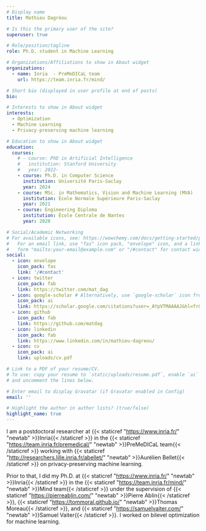 ```yaml
---
# Display name
title: Mathieu Dagréou

# Is this the primary user of the site?
superuser: true

# Role/position/tagline
role: Ph.D. student in Machine Learning

# Organizations/Affiliations to show in About widget
organizations:
  - name: Inria  - PreMeDICaL team
    url: https://team.inria.fr/mind/

# Short bio (displayed in user profile at end of posts)
bio: 

# Interests to show in About widget
interests:
  - Optimization
  - Machine Learning
  - Privacy-preserving machine learning

# Education to show in About widget
education:
  courses:
    # - course: PhD in Artificial Intelligence
    #   institution: Stanford University
    #   year: 2022-
    - course: Ph.D. in Computer Science
      institution: Université Paris-Saclay
      year: 2024
    - course: MSc. in Mathematics, Vision and Machine Learning (MVA)
      institution: École Normale Supérieure Paris-Saclay
      year: 2021
    - course: Engineering Diploma
      institution: École Centrale de Nantes
      year: 2020

# Social/Academic Networking
# For available icons, see: https://wowchemy.com/docs/getting-started/page-builder/#icons
#   For an email link, use "fas" icon pack, "envelope" icon, and a link in the
#   form "mailto:your-email@example.com" or "/#contact" for contact widget.
social:
  - icon: envelope
    icon_pack: fas
    link: '/#contact'
  - icon: twitter
    icon_pack: fab
    link: https://twitter.com/mat_dag
  - icon: google-scholar # Alternatively, use `google-scholar` icon from `ai` icon pack
    icon_pack: ai
    link: https://scholar.google.com/citations?user=_AYpVTMAAAAJ&hl=fr&oi=ao
  - icon: github
    icon_pack: fab
    link: https://github.com/matdag
  - icon: linkedin
    icon_pack: fab
    link: https://www.linkedin.com/in/mathieu-dagreou/
  - icon: cv
    icon_pack: ai
    link: uploads/cv.pdf

# Link to a PDF of your resume/CV.
# To use: copy your resume to `static/uploads/resume.pdf`, enable `ai` icons in `params.toml`,
# and uncomment the lines below.

# Enter email to display Gravatar (if Gravatar enabled in Config)
email: ''

# Highlight the author in author lists? (true/false)
highlight_name: true
---
```


I am a postdoctoral researcher at {{< staticref "https://www.inria.fr/" "newtab" >}}Inria{{< /staticref >}} in the {{< staticref "https://team.inria.fr/premedical/" "newtab" >}}PreMeDICaL team{{< /staticref >}} working with {{< staticref "http://researchers.lille.inria.fr/abellet/" "newtab" >}}Aurélien Bellet{{< /staticref >}} on privacy-preserving machine learning. 

Prior to that, I did my Ph.D. at {{< staticref "https://www.inria.fr/" "newtab" >}}Inria{{< /staticref >}} in the {{< staticref "https://team.inria.fr/mind/" "newtab" >}}Mind team{{< /staticref >}} under the supervision of {{< staticref "https://pierreablin.com/" "newtab" >}}Pierre Ablin{{< /staticref >}}, {{< staticref "https://tommoral.github.io/" "newtab" >}}Thomas Moreau{{< /staticref >}}, and {{< staticref "https://samuelvaiter.com/" "newtab" >}}Samuel Vaiter{{< /staticref >}}. I worked on bilevel optimization for machine learning.

<!-- {{< icon name="download" pack="fas" >}} Download my {{< staticref "uploads/demo_resume.pdf" "newtab" >}}resumé{{< /staticref >}}. -->
